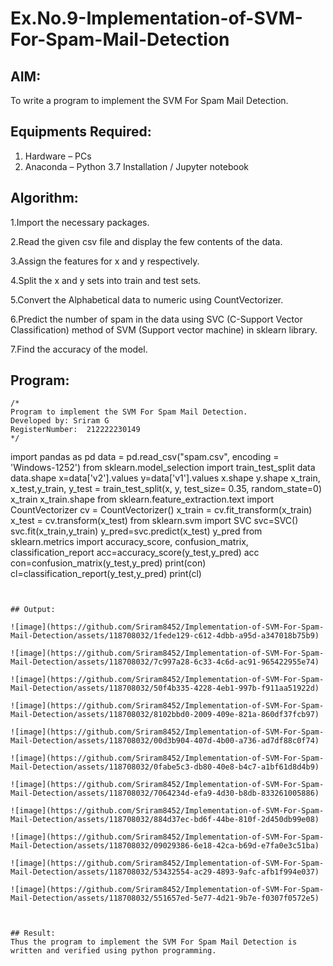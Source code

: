# Ex.No.9-Implementation-of-SVM-For-Spam-Mail-Detection

## AIM:
To write a program to implement the SVM For Spam Mail Detection.

## Equipments Required:
1. Hardware – PCs
2. Anaconda – Python 3.7 Installation / Jupyter notebook

## Algorithm:

1.Import the necessary packages.

2.Read the given csv file and display the few contents of the data.

3.Assign the features for x and y respectively.

4.Split the x and y sets into train and test sets.

5.Convert the Alphabetical data to numeric using CountVectorizer.

6.Predict the number of spam in the data using SVC (C-Support Vector Classification) method of
SVM (Support vector machine) in sklearn library.

7.Find the accuracy of the model.

## Program:
```
/*
Program to implement the SVM For Spam Mail Detection.
Developed by: Sriram G
RegisterNumber:  212222230149
*/

```
import pandas as pd
data = pd.read_csv("spam.csv", encoding = 'Windows-1252')
from sklearn.model_selection import train_test_split
data
data.shape
x=data['v2'].values
y=data['v1'].values
x.shape
y.shape
x_train, x_test,y_train, y_test = train_test_split(x, y, test_size= 0.35, random_state=0)
x_train
x_train.shape
from sklearn.feature_extraction.text import CountVectorizer 
cv = CountVectorizer()
x_train = cv.fit_transform(x_train)
x_test = cv.transform(x_test)
from sklearn.svm import SVC
svc=SVC()
svc.fit(x_train,y_train)
y_pred=svc.predict(x_test)
y_pred
from sklearn.metrics import accuracy_score, confusion_matrix, classification_report
acc=accuracy_score(y_test,y_pred)
acc
con=confusion_matrix(y_test,y_pred)
print(con)
cl=classification_report(y_test,y_pred)
print(cl)
```


## Output:

![image](https://github.com/Sriram8452/Implementation-of-SVM-For-Spam-Mail-Detection/assets/118708032/1fede129-c612-4dbb-a95d-a347018b75b9)

![image](https://github.com/Sriram8452/Implementation-of-SVM-For-Spam-Mail-Detection/assets/118708032/7c997a28-6c33-4c6d-ac91-965422955e74)

![image](https://github.com/Sriram8452/Implementation-of-SVM-For-Spam-Mail-Detection/assets/118708032/50f4b335-4228-4eb1-997b-f911aa51922d)

![image](https://github.com/Sriram8452/Implementation-of-SVM-For-Spam-Mail-Detection/assets/118708032/8102bbd0-2009-409e-821a-860df37fcb97)

![image](https://github.com/Sriram8452/Implementation-of-SVM-For-Spam-Mail-Detection/assets/118708032/00d3b904-407d-4b00-a736-ad7df88c0f74)

![image](https://github.com/Sriram8452/Implementation-of-SVM-For-Spam-Mail-Detection/assets/118708032/0fabe5c3-db80-40e8-b4c7-a1bf61d8d4b9)

![image](https://github.com/Sriram8452/Implementation-of-SVM-For-Spam-Mail-Detection/assets/118708032/7064234d-efa9-4d30-b8db-833261005886)

![image](https://github.com/Sriram8452/Implementation-of-SVM-For-Spam-Mail-Detection/assets/118708032/884d37ec-bd6f-44be-810f-2d450db99e08)

![image](https://github.com/Sriram8452/Implementation-of-SVM-For-Spam-Mail-Detection/assets/118708032/09029386-6e18-42ca-b69d-e7fa0e3c51ba)

![image](https://github.com/Sriram8452/Implementation-of-SVM-For-Spam-Mail-Detection/assets/118708032/53432554-ac29-4893-9afc-afb1f994e037)

![image](https://github.com/Sriram8452/Implementation-of-SVM-For-Spam-Mail-Detection/assets/118708032/551657ed-5e77-4d21-9b7e-f0307f0572e5)



## Result:
Thus the program to implement the SVM For Spam Mail Detection is written and verified using python programming.
